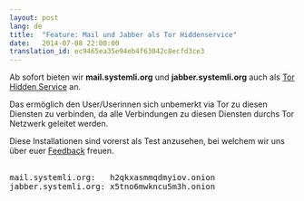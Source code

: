 ```yaml
---
layout: post
lang: de
title:  "Feature: Mail und Jabber als Tor Hiddenservice"
date:   2014-07-08 22:00:00
translation_id: ec9465ea35e94eb4f63042c8ecfd3ce3
---
```

Ab sofort bieten wir **mail.systemli.org** und **jabber.systemli.org** auch als [Tor Hidden Service](https://de.wikipedia.org/wiki/Tor_%28Netzwerk%29#Versteckte_Dienste) an.

Das ermöglich den User/Userinnen sich unbemerkt via Tor zu diesen Diensten zu verbinden,  da alle Verbindungen zu diesen Diensten durchs Tor Netzwerk geleitet werden.

Diese Installationen sind vorerst als Test anzusehen, bei welchem wir uns über euer <a href="mailto:admin@systemli.org">Feedback</a> freuen.<br><br> 


<pre>
mail.systemli.org:   h2qkxasmmqdmyiov.onion
jabber.systemli.org: x5tno6mwkncu5m3h.onion
</pre>


